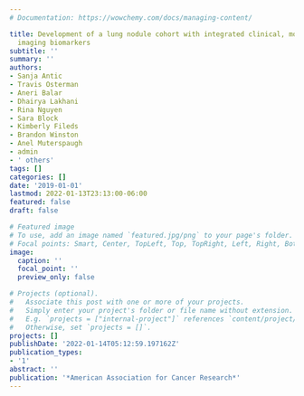 ```yaml
---
# Documentation: https://wowchemy.com/docs/managing-content/

title: Development of a lung nodule cohort with integrated clinical, molecular and
  imaging biomarkers
subtitle: ''
summary: ''
authors:
- Sanja Antic
- Travis Osterman
- Aneri Balar
- Dhairya Lakhani
- Rina Nguyen
- Sara Block
- Kimberly Fileds
- Brandon Winston
- Anel Muterspaugh
- admin
- ' others'
tags: []
categories: []
date: '2019-01-01'
lastmod: 2022-01-13T23:13:00-06:00
featured: false
draft: false

# Featured image
# To use, add an image named `featured.jpg/png` to your page's folder.
# Focal points: Smart, Center, TopLeft, Top, TopRight, Left, Right, BottomLeft, Bottom, BottomRight.
image:
  caption: ''
  focal_point: ''
  preview_only: false

# Projects (optional).
#   Associate this post with one or more of your projects.
#   Simply enter your project's folder or file name without extension.
#   E.g. `projects = ["internal-project"]` references `content/project/deep-learning/index.md`.
#   Otherwise, set `projects = []`.
projects: []
publishDate: '2022-01-14T05:12:59.197162Z'
publication_types:
- '1'
abstract: ''
publication: '*American Association for Cancer Research*'
---
```

